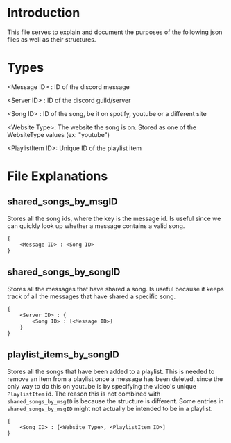 # Introduction
This file serves to explain and document the purposes of the following json files as well as their structures.

# Types

\<Message ID> : ID of the discord message

\<Server ID> : ID of the discord guild/server

\<Song ID> : ID of the song, be it on spotify, youtube or a different site

\<Website Type>: The website the song is on. Stored as one of the WebsiteType values (ex: "youtube")

\<PlaylistItem ID>: Unique ID of the playlist item

# File Explanations

## shared_songs_by_msgID

Stores all the song ids, where the key is the message id. Is useful since we can quickly look up whether a message contains a valid song.

```
{
    <Message ID> : <Song ID>
}
```

## shared_songs_by_songID

Stores all the messages that have shared a song. Is useful because it keeps track of all the messages that have shared a specific song.

```
{
    <Server ID> : {
        <Song ID> : [<Message ID>]
    }
}
```

## playlist_items_by_songID

Stores all the songs that have been added to a playlist. This is needed to remove an item from a playlist once a message has been deleted, since the only way to do this on youtube is by specifying the video's unique `PlaylistItem` id. The reason this is not combined with `shared_songs_by_msgID` is because the structure is different. Some entries in `shared_songs_by_msgID` might not actually be intended to be in a playlist.

```
{
    <Song ID> : [<Website Type>, <PlaylistItem ID>]
}
```
